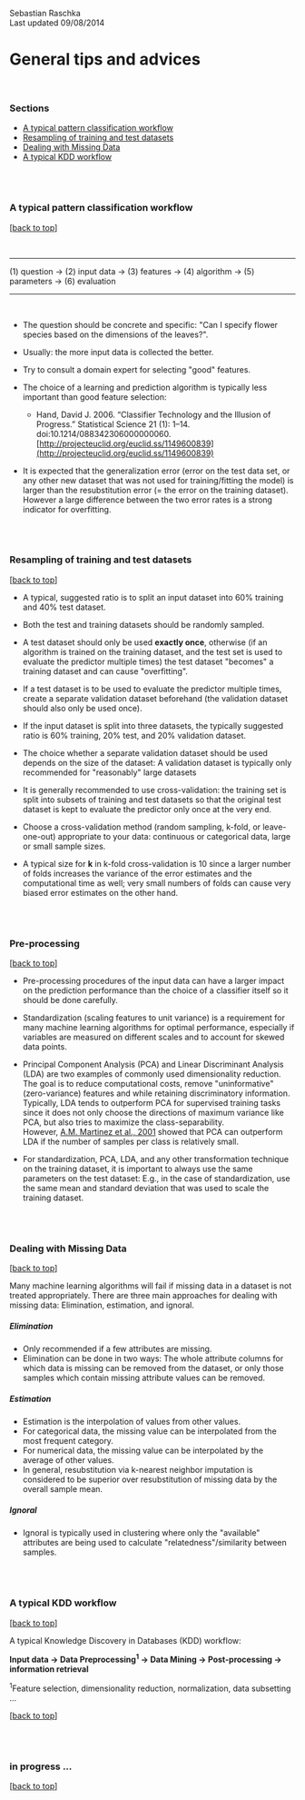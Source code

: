 Sebastian Raschka  
Last updated 09/08/2014

# General tips and advices

<br>

### Sections

- [A typical pattern classification workflow](#a-typical-pattern-classification-workflow)
- [Resampling of training and test datasets](#resampling-of-training-and-test-datasets)
- [Dealing with Missing Data](#dealing-with-missing-data)
- [A typical KDD workflow](#a-typical-kdd-workflow)

<br>
<br>

### A typical pattern classification workflow

[[back to top](#sections)]

<br>
<hr> 
(1) question -> (2) input data -> (3) features -> (4) algorithm -> (5) parameters -> (6) evaluation 
 <hr>
<br>

- The question should be concrete and specific: "Can I specify flower species based on the dimensions of the leaves?".

- Usually: the more input data is collected the better.

- Try to consult a domain expert for selecting "good" features.

- The choice of a learning and prediction algorithm is typically less important than good feature selection: 
	- Hand, David J. 2006. “Classifier Technology and the Illusion of Progress.” Statistical Science 21 (1): 1–14. doi:10.1214/088342306000000060. 
[http://projecteuclid.org/euclid.ss/1149600839](http://projecteuclid.org/euclid.ss/1149600839)

- It is expected that the generalization error (error on the test data set, or any other new dataset that was not used for training/fitting the model) is larger than the resubstitution error (= the error on the training dataset). However a large difference between the two error rates is a strong indicator for overfitting.

<br>
<br>

### Resampling of training and test datasets

[[back to top](#sections)]

- A typical, suggested ratio is to split an input dataset into 60% training and 40% test dataset.

- Both the test and training datasets should be randomly sampled.

- A test dataset should only be used **exactly once**, otherwise (if an algorithm is trained on the training dataset, and the test set is used to evaluate the predictor  multiple times) the test dataset "becomes" a training dataset and can cause "overfitting".

- If a test dataset is to be used to evaluate the predictor multiple times, create a separate validation dataset beforehand (the validation dataset should also only be used once).

- If the input dataset is split into three datasets, the typically suggested ratio is 60% training, 20% test, and 20% validation dataset.

- The choice whether a separate validation dataset should be used depends on the size of the dataset: A validation dataset is typically only recommended for "reasonably" large datasets

- It is generally recommended to use cross-validation: the training set is split into subsets of training and test datasets so that the original test dataset is kept to evaluate the predictor only once at the very end.

- Choose a cross-validation method (random sampling, k-fold, or leave-one-out) appropriate to your data: continuous or categorical data, large or small sample sizes.

- A typical size for **k** in k-fold cross-validation is 10 since a larger number of folds increases the variance of the error estimates and the computational time as well; very small numbers of folds can cause very biased error estimates on the other hand.
<br>
<br>

### Pre-processing

[[back to top](#sections)]

- Pre-processing procedures of the input data can have a larger impact on the prediction performance than the choice of a classifier itself so it should be done carefully.

- Standardization (scaling features to unit variance) is a requirement for many machine learning algorithms for optimal performance, especially if variables are measured on different scales and to account for skewed data points.

- Principal Component Analysis (PCA) and Linear Discriminant Analysis (LDA) are two examples of commonly used dimensionality reduction. The goal is to reduce computational costs, remove "uninformative" (zero-variance) features and while retaining discriminatory information. Typically, LDA tends to outperform PCA for supervised training tasks since it does not only choose the directions of maximum variance like PCA, but also tries to maximize the class-separability.  
However, [A.M. Martinez et al., 2001](#http://ieeexplore.ieee.org/xpl/articleDetails.jsp?arnumber=908974) showed that PCA can outperform LDA if the number of samples per class is relatively small.

- For standardization, PCA, LDA, and any other transformation technique on the training dataset, it is important to always use the same parameters on the test dataset: E.g., in the case of standardization, use the same mean and standard deviation that was used to scale the training dataset.




<br>
<br>

### Dealing with Missing Data

[[back to top](#sections)]

Many machine learning algorithms will fail if missing data in a dataset is not treated appropriately. 
There are three main approaches for dealing with missing data: Elimination, estimation, and ignoral.

##### Elimination

- Only recommended if a few attributes are missing.
- Elimination can be done in two ways: The whole attribute columns for which data is missing can be removed from the dataset, or only those samples which contain missing attribute values can be removed.

##### Estimation

- Estimation is the interpolation of values from other values.
- For categorical data, the missing value can be interpolated from the most frequent category.
- For numerical data, the missing value can be interpolated by the average of other values.
- In general, resubstitution via k-nearest neighbor imputation is considered to be superior over resubstitution of missing data by the overall sample mean.


##### Ignoral

- Ignoral is typically used in clustering where only the "available" attributes are being used to calculate "relatedness"/similarity between samples.


<br>
<br>


### A typical KDD workflow

[[back to top](#sections)]

A typical Knowledge Discovery in Databases (KDD) workflow:

**Input data -> Data Preprocessing<sup>1</sup> -> Data Mining -> Post-processing -> information retrieval**

<sup>1</sup>Feature selection, dimensionality reduction, normalization, data subsetting ...

[[back to top](#sections)]

<br>
<br>


### in progress ...
[[back to top](#sections)]